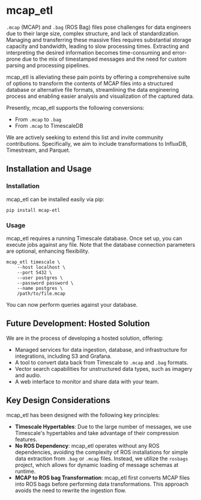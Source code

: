 # mcap_etl

`.mcap` (MCAP) and `.bag` (ROS Bag) files pose challenges for data engineers due to their large size, complex structure, and lack of standardization. Managing and transferring these massive files requires substantial storage capacity and bandwidth, leading to slow processing times. Extracting and interpreting the desired information becomes time-consuming and error-prone due to the mix of timestamped messages and the need for custom parsing and processing pipelines.

mcap_etl is alleviating these pain points by offering a comprehensive suite of options to transform the contents of MCAP files into a structured database or alternative file formats, streamlining the data engineering process and enabling easier analysis and visualization of the captured data.

Presently, mcap_etl supports the following conversions:
* From `.mcap` to `.bag`
* From `.mcap` to TimescaleDB

We are actively seeking to extend this list and invite community contributions. Specifically, we aim to include transformations to InfluxDB, Timestream, and Parquet.

## Installation and Usage

### Installation

mcap_etl can be installed easily via pip:
```shell
pip install mcap-etl
```

### Usage

mcap_etl requires a running Timescale database. Once set up, you can execute jobs against any file. Note that the database connection parameters are optional, enhancing flexibility.
```shell
mcap_etl timescale \
    --host localhost \
    --port 5432 \
    --user postgres \
    --password password \
    --name postgres \
    /path/to/file.mcap
```

You can now perform queries against your database.

## Future Development: Hosted Solution

We are in the process of developing a hosted solution, offering:

* Managed services for data ingestion, database, and infrastructure for integrations, including S3 and Grafana.
* A tool to convert data back from Timescale to `.mcap` and `.bag` formats.
* Vector search capabilities for unstructured data types, such as imagery and audio.
* A web interface to monitor and share data with your team.

## Key Design Considerations

mcap_etl has been designed with the following key principles:

* __Timescale Hypertables__: Due to the large number of messages, we use Timescale's hypertables and take advantage of their compression features.
* __No ROS Dependency__: mcap_etl operates without any ROS dependencies, avoiding the complexity of ROS installations for simple data extraction from `.bag` or `.mcap` files. Instead, we utilize the `rosbags` project, which allows for dynamic loading of message schemas at runtime.
* __MCAP to ROS bag Transformation__: mcap_etl first converts MCAP files into ROS bags before performing data transformations. This approach avoids the need to rewrite the ingestion flow.